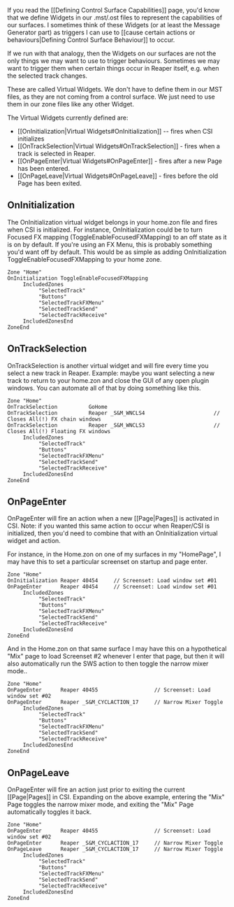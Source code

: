 If you read the [[Defining Control Surface Capabilities]] page, you'd know that we define Widgets in our .mst/.ost files to represent the capabilities of our surfaces. I sometimes think of these Widgets (or at least the Message Generator part) as triggers I can use to [[cause certain actions or behaviours|Defining Control Surface Behaviour]] to occur.

If we run with that analogy, then the Widgets on our surfaces are not the only things we may want to use to trigger behaviours. Sometimes we may want to trigger them when certain things occur in Reaper itself, e.g. when the selected track changes. 

These are called Virtual Widgets. We don't have to define them in our MST files, as they are not coming from a control surface. We just need to use them in our zone files like any other Widget.

The Virtual Widgets currently defined are:
* [[OnInitialization|Virtual Widgets#OnInitialization]] -- fires when CSI initializes 
* [[OnTrackSelection|Virtual Widgets#OnTrackSelection]] - fires when a track is selected in Reaper. 
* [[OnPageEnter|Virtual Widgets#OnPageEnter]] - fires after a new Page has been entered.
* [[OnPageLeave|Virtual Widgets#OnPageLeave]] - fires before the old Page has been exited.

## OnInitialization
The OnInitialization virtual widget belongs in your home.zon file and fires when CSI is initialized. For instance, OnInitialization could be to turn Focused FX mapping (ToggleEnableFocusedFXMapping) to an off state as it is on by default. If you're using an FX Menu, this is probably something you'd want off by default. This would be as simple as adding OnInitialization ToggleEnableFocusedFXMapping to your home zone.
```
Zone "Home"
OnInitialization ToggleEnableFocusedFXMapping 
     IncludedZones
          "SelectedTrack"
          "Buttons"
          "SelectedTrackFXMenu"
          "SelectedTrackSend"
          "SelectedTrackReceive"
     IncludedZonesEnd
ZoneEnd
```

## OnTrackSelection 
OnTrackSelection is another virtual widget and will fire every time you select a new track in Reaper. Example: maybe you want selecting a new track to return to your home.zon and close the GUI of any open plugin windows. You can automate all of that by doing something like this.
```
Zone "Home"
OnTrackSelection          GoHome
OnTrackSelection          Reaper _S&M_WNCLS4                      // Closes All(!) FX chain windows
OnTrackSelection          Reaper _S&M_WNCLS3                      // Closes All(!) Floating FX windows
     IncludedZones
          "SelectedTrack"
          "Buttons"
          "SelectedTrackFXMenu"
          "SelectedTrackSend"
          "SelectedTrackReceive"
     IncludedZonesEnd
ZoneEnd
```

## OnPageEnter
OnPageEnter will fire an action when a new [[Page|Pages]] is activated in CSI. Note: if you wanted this same action to occur when Reaper/CSI is initialized, then you'd need to combine that with an OnInitialization virtual widget and action.

For instance, in the Home.zon on one of my surfaces in my "HomePage", I may have this to set a particular screenset on startup and page enter.
```
Zone "Home"
OnInitialization Reaper 40454     // Screenset: Load window set #01        
OnPageEnter      Reaper 40454     // Screenset: Load window set #01          
     IncludedZones
          "SelectedTrack"
          "Buttons"
          "SelectedTrackFXMenu"
          "SelectedTrackSend"
          "SelectedTrackReceive"
     IncludedZonesEnd
ZoneEnd  
```

And in the Home.zon on that same surface I may have this on a hypothetical "Mix" page to load Screenset #2 whenever I enter that page, but then it will also automatically run the SWS action to then toggle the narrow mixer mode..
```
Zone "Home"    
OnPageEnter      Reaper 40455                  // Screenset: Load window set #02
OnPageEnter      Reaper _S&M_CYCLACTION_17     // Narrow Mixer Toggle
     IncludedZones
          "SelectedTrack"
          "Buttons"
          "SelectedTrackFXMenu"
          "SelectedTrackSend"
          "SelectedTrackReceive"
     IncludedZonesEnd
ZoneEnd  
```

## OnPageLeave
OnPageEnter will fire an action just prior to exiting the current [[Page|Pages]] in CSI. Expanding on the above example, entering the "Mix" Page toggles the narrow mixer mode, and exiting the "Mix" Page automatically toggles it back. 

```
Zone "Home"    
OnPageEnter      Reaper 40455                  // Screenset: Load window set #02
OnPageEnter      Reaper _S&M_CYCLACTION_17     // Narrow Mixer Toggle
OnPageLeave      Reaper _S&M_CYCLACTION_17     // Narrow Mixer Toggle
     IncludedZones
          "SelectedTrack"
          "Buttons"
          "SelectedTrackFXMenu"
          "SelectedTrackSend"
          "SelectedTrackReceive"
     IncludedZonesEnd
ZoneEnd  
```